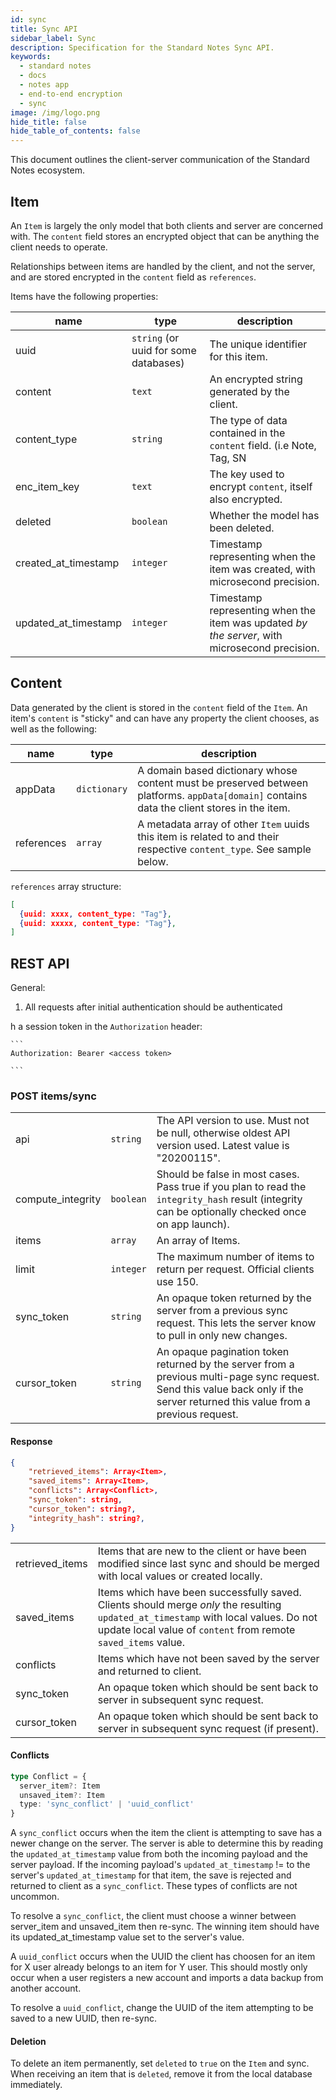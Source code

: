 ```yaml
---
id: sync
title: Sync API
sidebar_label: Sync
description: Specification for the Standard Notes Sync API.
keywords:
  - standard notes
  - docs
  - notes app
  - end-to-end encryption
  - sync
image: /img/logo.png
hide_title: false
hide_table_of_contents: false
---
```


This document outlines the client-server communication of the Standard Notes ecosystem.

## Item

An `Item` is largely the only model that both clients and server are concerned with. The `content` field stores an encrypted object that can be anything the client needs to operate.

Relationships between items are handled by the client, and not the server, and are stored encrypted in the `content` field as `references`.

Items have the following properties:

| name         | type                                | description                                                                                  |
| ------------ | ----------------------------------- | -------------------------------------------------------------------------------------------- |
| uuid         | `string` (or uuid for some databases) | The unique identifier for this item.                                                        |
| content      | `text`                                | An encrypted string generated by the client.                                           |
| content_type | `string`                              | The type of data contained in the `content` field. (i.e Note, Tag, SN|Component, etc.) |
| enc_item_key | `text`                                | The key used to encrypt `content`, itself also encrypted.                                           |
| deleted      | `boolean`                                | Whether the model has been deleted.                                                          |
| created_at_timestamp   | `integer`                                | Timestamp representing when the item was created, with microsecond precision.                                                              |
| updated_at_timestamp   | `integer`                                | Timestamp representing when the item was updated _by the server_, with microsecond precision.                                                             |

## Content

Data generated by the client is stored in the `content` field of the `Item`. An item's `content` is "sticky" and can have any property the client chooses, as well as the following:

| name       | type       | description                                                                                                                                 |
| ---------- | ---------- | ------------------------------------------------------------------------------------------------------------------------------------------- |
| appData    | `dictionary` | A domain based dictionary whose content must be preserved between platforms. `appData[domain]` contains data the client stores in the item. |
| references | `array`      | A metadata array of other `Item` uuids this item is related to and their respective `content_type`. See sample below.                      |

`references` array structure:

```JSON
[
  {uuid: xxxx, content_type: "Tag"},
  {uuid: xxxxx, content_type: "Tag"},
]
```

## REST API

General:

1.  All requests after initial authentication should be authenticated 

h a session token in the `Authorization` header:

    ```
    Authorization: Bearer <access token>

    ```

### POST items/sync

|          |   |             |
|-------------------|---------|---------------------------------------------------------------------------------------------------------------------------------------------------------------------------------|
| api               | `string`  | The API version to use. Must not be null, otherwise oldest API version used. Latest value is "20200115".                                                                         |
| compute_integrity | `boolean` | Should be false in most cases. Pass true if you plan to read the `integrity_hash` result (integrity can be optionally checked once on app launch).                                           |
| items             | `array`   | An array of Items.                                                                                                                                                              |
| limit             | `integer` | The maximum number of items to return per request. Official clients use 150.                                                                                                    |
| sync_token        | `string`  | An opaque token returned by the server from a previous sync request. This lets the server know to pull in only new changes.                                                     |
| cursor_token      | `string`  | An opaque pagination token returned by the server from a previous multi-page sync request. Send this value back only if the server returned this value from a previous request. |

#### Response

```JSON
{
    "retrieved_items": Array<Item>,
    "saved_items": Array<Item>,
    "conflicts": Array<Conflict>,
    "sync_token": string,
    "cursor_token": string?,
    "integrity_hash": string?,
}
```

|          |             |
|-----------------|-----------------------------------------------------------------------------------------------------------------------------------------------------------------------------------------------------|
| retrieved_items | Items that are new to the client or have been modified since last sync and should be merged with local values or created locally.                                                                   |
| saved_items     | Items which have been successfully saved. Clients should merge *only* the resulting `updated_at_timestamp` with local values. Do not update local value of `content` from remote `saved_items` value. |
| conflicts       | Items which have not been saved by the server and returned to client.                                                                                                                               |
| sync_token      | An opaque token which should be sent back to server in subsequent sync request.                                                                                                                     |
| cursor_token    | An opaque token which should be sent back to server in subsequent sync request (if present).                                                                                                        |

#### Conflicts

```typescript
type Conflict = {
  server_item?: Item
  unsaved_item?: Item
  type: 'sync_conflict' | 'uuid_conflict'
}
```

A `sync_conflict` occurs when the item the client is attempting to save has a newer change on the server. The server is able to determine this by reading the `updated_at_timestamp` value from both the incoming payload and the server payload. If the incoming payload's `updated_at_timestamp` != to the server's `updated_at_timestamp` for that item, the save is rejected and returned to client as a `sync_conflict`. These types of conflicts are not uncommon.

To resolve a `sync_conflict`, the client must choose a winner between server_item and unsaved_item then re-sync. The winning item should have its updated_at_timestamp value set to the server's value.

A `uuid_conflict` occurs when the UUID the client has choosen for an item for X user already belongs to an item for Y user. This should mostly only occur when a user registers a new account and imports a data backup from another account.

To resolve a `uuid_conflict`, change the UUID of the item attempting to be saved to a new UUID, then re-sync.

#### Deletion

To delete an item permanently, set `deleted` to `true` on the `Item` and sync. When receiving an item that is `deleted`, remove it from the local database immediately.
